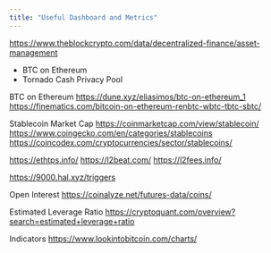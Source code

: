 ```yaml
---
title: "Useful Dashboard and Metrics"
---
```


https://www.theblockcrypto.com/data/decentralized-finance/asset-management
* BTC on Ethereum
* Tornado Cash Privacy Pool

BTC on Ethereum
https://dune.xyz/eliasimos/btc-on-ethereum_1
https://finematics.com/bitcoin-on-ethereum-renbtc-wbtc-tbtc-sbtc/

Stablecoin Market Cap
https://coinmarketcap.com/view/stablecoin/
https://www.coingecko.com/en/categories/stablecoins
https://coincodex.com/cryptocurrencies/sector/stablecoins/

https://ethtps.info/
https://l2beat.com/
https://l2fees.info/

https://9000.hal.xyz/triggers


Open Interest
https://coinalyze.net/futures-data/coins/

Estimated Leverage Ratio
https://cryptoquant.com/overview?search=estimated+leverage+ratio

Indicators
https://www.lookintobitcoin.com/charts/


